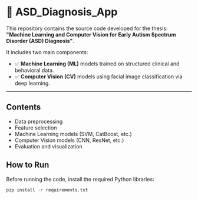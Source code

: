 # 🧠 ASD_Diagnosis_App

This repository contains the source code developed for the thesis:  
**"Machine Learning and Computer Vision for Early Autism Spectrum Disorder (ASD) Diagnosis"**.

It includes two main components:
- ✅ **Machine Learning (ML)** models trained on structured clinical and behavioral data.
- ✅ **Computer Vision (CV)** models using facial image classification via deep learning.

---
## Contents

- Data preprocessing
- Feature selection
- Machine Learning models (SVM, CatBoost, etc.)
- Computer Vision models (CNN, ResNet, etc.)
- Evaluation and visualization

## How to Run

Before running the code, install the required Python libraries:

```bash
pip install -r requirements.txt
